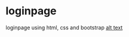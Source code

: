# loginpage
loginpage using html, css and bootstrap
[alt text](https://github.com/kwekujasper/loginpage/blob/main/image.jpg?raw=true)
